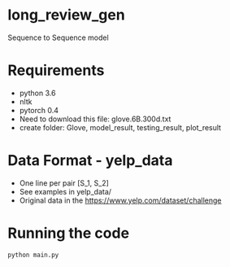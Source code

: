 # long_review_gen
Sequence to Sequence model

# Requirements
- python 3.6 
- nltk
- pytorch 0.4
- Need to download this file: glove.6B.300d.txt 
- create folder: Glove, model_result, testing_result, plot_result


# Data Format - yelp_data
- One line per pair [S_1, S_2]
- See examples in yelp_data/
- Original data in the https://www.yelp.com/dataset/challenge


# Running the code 
`python main.py`
